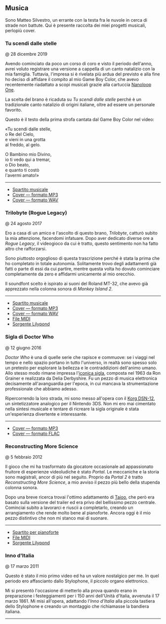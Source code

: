 ## Musica

Sono Matteo Silvestro, un errante con la testa fra le nuvole in cerca di strade non battute. Qui è presente raccolta dei miei progetti musicali, perlopiù cover.


### Tu scendi dalle stelle
@ 28 dicembre 2019

Avendo cominciato da poco un corso di coro e visto il periodo dell'anno, avrei voluto registrare una versione a cappella di un canto natalizio con la mia famiglia. Tuttavia, l'impresa si è rivelata più ardua del previsto e alla fine ho deciso di affidare il compito al mio Game Boy Color, che avevo recentemente riadattato a scopi musicali grazie alla cartuccia [Nanoloop One][nlo].

La scelta del brano è ricaduta su *Tu scendi dalle stelle* perché è un tradizionale canto natalizio di origini italiane, oltre ad essere un personale favorito.

Questo è il testo della prima strofa cantata dal Game Boy Color nel video:

«Tu scendi dalle stelle,  
o Re del Cielo,  
e vieni in una grotta  
al freddo, al gelo.

O Bambino mio Divino,  
io ti vedo qui a tremar,  
o Dio beato,  
e quanto ti costò  
l'avermi amato!»

[nlo]: https://nanoloop.com/one/index.html

---

<!-- video=tyYpu07Jms0 -->

* [Spartito musicale][tsds_score]
* [Cover — formato MP3][tsds_mp3]
* [Cover — formato WAV][tsds_wav]

[tsds_score]: /files/covers/tu_scendi_dalle_stelle/tu_scendi_dalle_stelle.mscz
[tsds_mp3]: /files/covers/tu_scendi_dalle_stelle/tsdsgb.mp3
[tsds_wav]: /files/covers/tu_scendi_dalle_stelle/tsdsgb.wav


### Trilobyte (Rogue Legacy)
@ 24 agosto 2017

Ero a casa di un amico e l'ascolto di questo brano, *Trilobyte*, catturò subito la mia attenzione, facendomi infatuare. Dopo aver dedicato diverse ore a *Rogue Legacy*, il videogioco da cui è tratto, questo sentimento non ha fatto altro che rafforzarsi.

Sono piuttosto orgoglioso di questa trascrizione perché è stata la prima che ho completato in totale autonomia. Solitamente trovo degli adattamenti già fatti o parte di essi da cui partire, mentre questa volta ho dovuto cominciare completamente da zero e affidarmi unicamente al mio orecchio.

Il soundfont scelto è ispirato ai suoni del Roland MT-32, che avevo già apprezzato nella colonna sonora di *Monkey Island 2*.

---

<!-- video=BbQ2w-cUqnU -->

* [Spartito musicale][trilobyte_score]
* [Cover — formato MP3][trilobyte_mp3]
* [Cover — formato WAV][trilobyte_wav]
* [File MIDI][trilobyte_midi]
* [Sorgente Lilypond][trilobyte_ly]

[trilobyte_score]: /files/covers/trilobyte/Trilobyte.pdf
[trilobyte_mp3]: /files/covers/trilobyte/Trilobyte.mp3
[trilobyte_wav]: /files/covers/trilobyte/Trilobyte.wav
[trilobyte_midi]: /files/covers/trilobyte/Trilobyte.mid
[trilobyte_ly]: /files/covers/trilobyte/Trilobyte.ly


### Sigla di Doctor Who
@ 12 giugno 2016


*Doctor Who* è una di quelle serie che rapisce e commuove: se i viaggi nel tempo e nello spazio portano in tutto l'universo, in realtà sono spesso solo un pretesto per esplorare la bellezza e le contraddizioni dell'animo umano. Allo stesso modo rimane impressa l'[iconica sigla][dt], composta nel 1963 da Ron Grainer e realizzata da Delia Derbyshire. Fu un pezzo di musica elettronica decisamente all'avanguardia per l'epoca, in cui mancava la strumentazione professionale che abbiamo adesso.

Ripercorrendo la loro strada, mi sono messo all'opera con il [Korg DSN-12][dsn12], un sintetizzatore analogico per il Nintendo 3DS. Non mi ero mai cimentato nella sintesi musicale e tentare di ricreare la sigla originale è stata un'esperienza divertente e interessante.

 [dt]: https://www.youtube.com/watch?v=xkIEkLww3lg
 [dsn12]: https://www.korg.com/it/products/synthesizers/korg_dsn12/

---

<!-- video=NfxWFH7sd8w -->

* [Cover — formato MP3][dwtheme_mp3]
* [Cover — formato FLAC][dwtheme_flac]

[dwtheme_mp3]: /files/covers/dsn_12/dwtheme.mp3
[dwtheme_flac]: /files/covers/dsn_12/dwtheme.flac


### Reconstructing More Science
@ 5 febbraio 2012

Il gioco che mi ha trasformato da giocatore occasionale ad appassionato fruitore di esperienze videoludiche è stato *Portal*. Le meccaniche e la storia sono magistrali, ancor di più nel seguito. Proprio da *Portal 2* è tratto *Reconstructing More Science*, a mio avviso il pezzo più bello della stupenda colonna sonora.

Dopo una breve ricerca trovai l'ottimo adattamento di [Taioo][taioo], che però era basato sulla versione del trailer ed era privo del bellissimo pezzo centrale. Cominciai subito a lavorarci e riuscii a completarlo, creando un arrangiamento che rende molto bene al pianoforte.
 Ancora oggi è il mio pezzo distintivo che non mi stanco mai di suonare.

[taioo]: https://www.youtube.com/watch?v=ElGJUXZdCd0

---

<!-- video=vd6Nx3trzUs -->

* [Spartito per pianoforte][reconstructing_piano]
* [File MIDI][reconstructing_midi]
* [Sorgente Lilypond][reconstructing_ly]

[reconstructing_piano]: /files/covers/reconstructing_more_science/Reconstructing%20more%20science.pdf
[reconstructing_midi]: /files/covers/reconstructing_more_science/Reconstructing%20more%20science.midi
[reconstructing_ly]: /files/covers/reconstructing_more_science/Reconstructing%20more%20science.ly


### Inno d'Italia
@ 17 marzo 2011

Questo è stato il mio primo video ed ha un valore nostalgico per me. In quel periodo ero affascianto dallo Stylophone, il piccolo organo elettronico.

Mi si presentò l'occasione di metterlo alla prova quando erano in preparazione i festeggiamenti per i 150 anni dell'Unità d'Italia, avvenuta il 17 marzo 1861. Mi misi all'opera, adattando l'*Inno d'Italia* alla piccola tastiera dello Stylophone e creando un montaggio che richiamasse la bandiera italiana.

---

<!-- video=xjAYyEqnTaw -->
